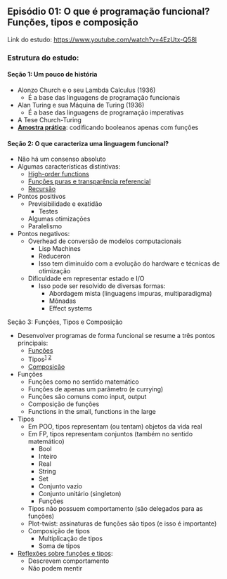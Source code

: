 ## Episódio 01: O que é programação funcional? Funções, tipos e composição

Link do estudo: https://www.youtube.com/watch?v=4EzUtx-Q58I

### Estrutura do estudo:

#### Seção 1: Um pouco de história

* Alonzo Church e o seu Lambda Calculus (1936)
    * É a base das linguagens de programação funcionais
* Alan Turing e sua Máquina de Turing (1936)
    * É a base das linguagens de programação imperativas
* A Tese Church-Turing
* **[Amostra prática](samples/1_lambda_calculus.dart)**: codificando booleanos apenas com funções

#### Seção 2: O que caracteriza uma linguagem funcional?

* Não há um consenso absoluto
* Algumas características distintivas:
    * [High-order functions](samples/2.1_high_order_functions.dart)
    * [Funções puras e transparência referencial](samples/2.2_pure_functions.dart)
    * [Recursão](samples/2.3_recursion.dart)
* Pontos positivos
    * Previsibilidade e exatidão
        * Testes
    * Algumas otimizações
    * Paralelismo
* Pontos negativos:
    * Overhead de conversão de modelos computacionais
        * Lisp Machines
        * Reduceron
        * Isso tem diminuído com a evolução do hardware e técnicas de otimização
    * Dificuldade em representar estado e I/O
        * Isso pode ser resolvido de diversas formas:
            - Abordagem mista (linguagens impuras, multiparadigma)
            - Mônadas
            - Effect systems

Seção 3: Funções, Tipos e Composição

* Desenvolver programas de forma funcional se resume a três pontos principais:
    * [Funções](samples/3.2_functions.dart)
    * Tipos<sup>[1](samples/3.3.1_types.dart)</sup> <sup>[2](samples/3.3.2_types.dart)</sup>
    * [Composição](samples/3.3.3_types.dart)
* Funções
    * Funções como no sentido matemático
    * Funções de apenas um parâmetro (e currying)
    * Funções são comuns como input, output 
    * Composição de funções
    * Functions in the small, functions in the large
* Tipos
    * Em POO, tipos representam (ou tentam) objetos da vida real
    * Em FP, tipos representam conjuntos (também no sentido matemático)
        * Bool
        * Inteiro
        * Real
        * String
        * Set
        * Conjunto vazio
        * Conjunto unitário (singleton)
        * Funções
    * Tipos não possuem comportamento (são delegados para as funções)
    * Plot-twist: assinaturas de funções são tipos (e isso é importante)
    * Composição de tipos
        * Multiplicação de tipos
        * Soma de tipos         
* [Reflexões sobre funções e tipos](samples/4_reflections_on_functions_and_types.dart):
    * Descrevem comportamento
    * Não podem mentir
